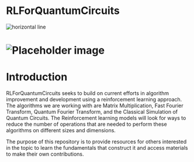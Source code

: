# RLForQuantumCircuits

![](https://lh7-us.googleusercontent.com/qfJzAYSCIuUGMxtlAKVSAKfaqgDzpH8-goHFCgoXWZnrqlVYYgqXnaekD_qXJSLttAimBAY1zKTicMLB4gapp9C46-ztGEeQAeHJ-zoXSOP08hiboGqCFy_6dBLbEg1hO0KXSpP8J81KWPqbQ5xOkoQ "horizontal line")

# ![](https://lh7-us.googleusercontent.com/EyRcmLG_cu_auB-H3FCbS8da7muRwclpoMilzYBOMfDF0IFQrHEJZ3IHVGFViP79IbDLcD9ql60Hb1SIvZGz-ApKbtyGCyGnXjGy0E8ZhO6Y_jpT1-CaQAubkY3bjmdsm7WvFpPu2uBic07Dq2iOygM "Placeholder image")

# Introduction

RLForQuantumCircuits seeks to build on current efforts in algorithm improvement and development using a reinforcement learning approach. The algorithms we are working with are Matrix Multiplication, Fast Fourier Transform, Quantum Fourier Transform, and the Classical Simulation of Quantum Circuits. The Reinforcement learning models will look for ways to reduce the number of operations that are needed to perform these algorithms on different sizes and dimensions.

The purpose of this repository is to provide resources for others interested in the topic to learn the fundamentals that construct it and access materials to make their own contributions. 

